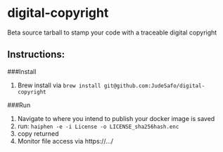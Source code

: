 # digital-copyright
Beta
source tarball to stamp your code with a traceable digital copyright

## Instructions:

###Install
1. Brew install via `brew install git@github.com:JudeSafo/digital-copyright`

###Run
1. Navigate to <path> where you intend to publish your docker image is saved
2. run: `haiphen -e -i License -o LICENSE_sha256hash.enc`
3. copy <hash> returned
4. Monitor file access via https://.../<hash> 
